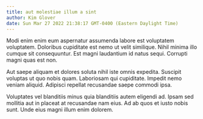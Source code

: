 ```yaml
---
title: aut molestiae illum a sint
author: Kim Glover
date: Sun Mar 27 2022 21:38:17 GMT-0400 (Eastern Daylight Time)
---
```

Modi enim enim eum aspernatur assumenda labore est voluptatem voluptatem. Doloribus cupiditate est nemo ut velit similique. Nihil minima illo cumque sit consequuntur. Est magni laudantium id natus sequi. Corrupti magni quas est non.

 Aut saepe aliquam et dolores soluta nihil iste omnis expedita. Suscipit voluptas ut quo nobis quam. Laboriosam qui cupiditate. Impedit nemo veniam aliquid. Adipisci repellat recusandae saepe commodi ipsa.

 Voluptates vel blanditiis minus quia blanditiis autem eligendi ad. Ipsam sed mollitia aut in placeat at recusandae nam eius. Ad ab quos et iusto nobis sunt. Unde eius magni illum enim dolorem.